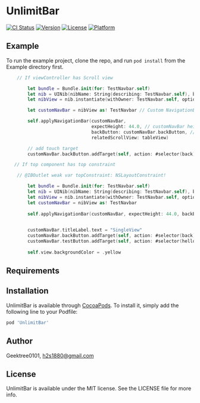 # UnlimitBar

[![CI Status](http://img.shields.io/travis/Geektree0101/UnlimitBar.svg?style=flat)](https://travis-ci.org/Geektree0101/UnlimitBar)
[![Version](https://img.shields.io/cocoapods/v/UnlimitBar.svg?style=flat)](http://cocoapods.org/pods/UnlimitBar)
[![License](https://img.shields.io/cocoapods/l/UnlimitBar.svg?style=flat)](http://cocoapods.org/pods/UnlimitBar)
[![Platform](https://img.shields.io/cocoapods/p/UnlimitBar.svg?style=flat)](http://cocoapods.org/pods/UnlimitBar)

## Example

To run the example project, clone the repo, and run `pod install` from the Example directory first.

```swift
    // If viewController has Scroll view

        let bundle = Bundle.init(for: TestNavbar.self)
        let nib = UINib(nibName: String(describing: TestNavbar.self), bundle: bundle)
        let nibView = nib.instantiate(withOwner: TestNavbar.self, options: nil).first

        let customNavBar = nibView as! TestNavbar // Custom NavigationBar (UIView)

        self.applyNavigationBar(customNavBar,
                                expectHeight: 44.0, // customNavBar height
                                backButton: customNavBar.backButton, // backButton (UIButton)
                                relatedScrollView: tableView)

        // add touch target
        customNavBar.backButton.addTarget(self, action: #selector(back), for: .touchUpInside)

   // If top component has top constraint

    // @IBOutlet weak var topConstraint: NSLayoutConstraint!

        let bundle = Bundle.init(for: TestNavbar.self)
        let nib = UINib(nibName: String(describing: TestNavbar.self), bundle: bundle)
        let nibView = nib.instantiate(withOwner: TestNavbar.self, options: nil).first
        let customNavBar = nibView as! TestNavbar
        
        self.applyNavigationBar(customNavBar, expectHeight: 44.0, backButton: customNavBar.backButton, subViewTopConstraint: topConstraint)

        
        customNavBar.titleLabel.text = "SingleView"
        customNavBar.backButton.addTarget(self, action: #selector(back), for: .touchUpInside)
        customNavBar.testButton.addTarget(self, action: #selector(hello), for: .touchUpInside)
        
        self.view.backgroundColor = .yellow
```

## Requirements

## Installation

UnlimitBar is available through [CocoaPods](http://cocoapods.org). To install
it, simply add the following line to your Podfile:

```ruby
pod 'UnlimitBar'
```

## Author

Geektree0101, h2s1880@gmail.com

## License

UnlimitBar is available under the MIT license. See the LICENSE file for more info.
